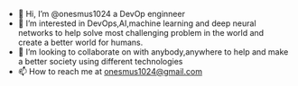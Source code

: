 - 👋 Hi, I’m @onesmus1024 a DevOp enginneer
- 👀 I’m interested in DevOps,AI,machine learning and deep neural networks to help solve most challenging problem in the world and create a better world for humans.
- 💞️ I’m looking to collaborate on with anybody,anywhere to help and make a better society using different technologies
- 📫 How to reach me at onesmus1024@gmail.com

<!---
onesmus1024/onesmus1024 is a ✨ special ✨ repository because its `README.md` (this file) appears on your GitHub profile.
You can click the Preview link to take a look at your changes.
--->
